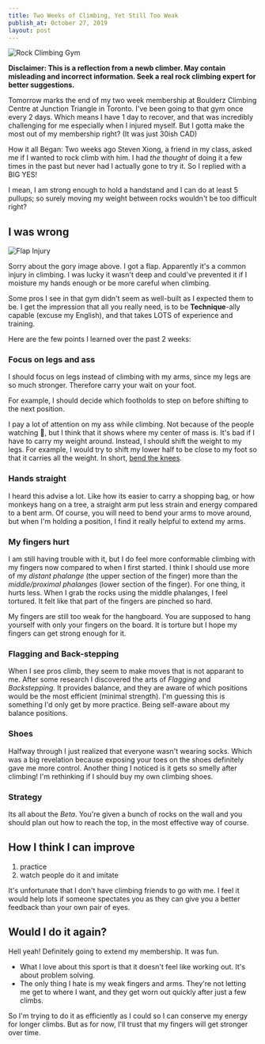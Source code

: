 ```yaml
---
title: Two Weeks of Climbing, Yet Still Too Weak
publish_at: October 27, 2019
layout: post
---
```


![Rock Climbing Gym](/assets/blogAssets/two-weeks-of-rock-climbing/gym.png "=400x400")

**Disclaimer: This is a reflection from a newb climber. May contain misleading and incorrect information. Seek a real rock climbing expert for better suggestions.**

Tomorrow marks the end of my two week membership at Boulderz Climbing Centre at Junction Triangle in Toronto. I've been going to that gym once every 2 days. Which means I have 1 day to recover, and that was incredibly challenging for me especially when I injured myself. But I gotta make the most out of my membership right? (It was just 30ish CAD)

How it all Began:
Two weeks ago Steven Xiong, a friend in my class, asked me if I wanted to rock climb with him. I had _the thought_ of doing it a few times in the past but never had I actually gone to try it. So I replied with a BIG YES!

I mean, I am strong enough to hold a handstand and I can do at least 5 pullups; so surely moving my weight between rocks wouldn't be too difficult right?

## I was wrong

![Flap Injury](/assets/blogAssets/two-weeks-of-rock-climbing/flap.png "=400x400")

Sorry about the gory image above. I got a flap. Apparently it's a common injury in climbing. I was lucky it wasn't deep and could've prevented it if I moisture my hands enough or be more careful when climbing.

Some pros I see in that gym didn't seem as well-built as I expected them to be. I get the impression that all you really need, is to be **Technique**-ally capable (excuse my English), and that takes LOTS of experience and training.

Here are the few points I learned over the past 2 weeks:

### Focus on legs and ass

I should focus on legs instead of climbing with my arms, since my legs are so much stronger. Therefore carry your wait on your foot.

For example, I should decide which footholds to step on before shifting to the next position.

I pay a lot of attention on my ass while climbing. Not because of the people watching :peach:, but I think that it shows where my center of mass is. It's bad if I have to carry my weight around. Instead, I should shift the weight to my legs. For example, I would try to shift my lower half to be close to my foot so that it carries all the weight. In short, <u>bend the knees</u>.

### Hands straight

I heard this advise a lot. Like how its easier to carry a shopping bag, or how monkeys hang on a tree, a straight arm put less strain and energy compared to a bent arm.
Of course, you will need to bend your arms to move around, but when I'm holding a position, I find it really helpful to extend my arms.

### My fingers hurt

I am still having trouble with it, but I do feel more conformable climbing with my fingers now compared to when I first started. I think I should use more of my _distant phalange_ (the upper section of the finger) more than the _middle/proximal phalanges_ (lower section of the finger).
For one thing, it hurts less. When I grab the rocks using the middle phalanges, I feel tortured. It felt like that part of the fingers are pinched so hard.

My fingers are still too weak for the hangboard. You are supposed to hang yourself with only your fingers on the board. It is torture but I hope my fingers can get strong enough for it.

### Flagging and Back-stepping

When I see pros climb, they seem to make moves that is not apparant to me. After some research I discovered the arts of *Flagging* and *Backstepping*. It provides balance, and they are aware of which positions would be the most efficient (minimal strength).
I'm guessing this is something I'd only get by more practice. Being self-aware about my balance positions.

### Shoes

Halfway through I just realized that everyone wasn't wearing socks. Which was a big revelation because exposing your toes on the shoes definitely gave me more control.
Another thing I noticed is it gets so smelly after climbing! I'm rethinking if I should buy my own climbing shoes.

### Strategy

Its all about the *Beta*. You're given a bunch of rocks on the wall and you should plan out how to reach the top, in the most effective way of course.

## How I think I can improve

1. practice
2. watch people do it and imitate

It's unfortunate that I don't have climbing friends to go with me. I feel it would help lots if someone spectates you as they can give you a better feedback than your own pair of eyes.

## Would I do it again?

Hell yeah! Definitely going to extend my membership. It was fun.

-   What I love about this sport is that it doesn't feel like working out. It's about problem solving.
-   The only thing I hate is my weak fingers and arms. They're not letting me get to where I want, and they get worn out quickly after just a few climbs.

So I'm trying to do it as efficiently as I could so I can conserve my energy for longer climbs. But as for now, I'll trust that my fingers will get stronger over time.
